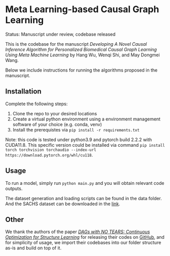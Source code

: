 # Meta Learning-based Causal Graph Learning

Status: Manuscript under review, codebase released

This is the codebase for the manuscript *Developing A Novel Causal Inference Algorithm for Personalized Biomedical Causal Graph Learning Using Meta Machine Learning* by Hang Wu, Wenqi Shi, and May Dongmei Wang.

Below we include instructions for running the algorithms proposed in the manuscript.

## Installation
Complete the following steps:
1. Clone the repo to your desired locations
2. Create a virtual python environment using a environment management software of your choice (e.g. conda, venv)
3. Install the prerequistes via `pip install -r requirements.txt`

Note: this code is tested under python3.9 and pytorch build 2.2.2 with CUDA11.8. This specific version could be installed via command `pip install torch torchvision torchaudio --index-url https://download.pytorch.org/whl/cu118`.

## Usage
To run a model, simply run `python main.py` and you will obtain relevant code outputs.

The dataset generation and loading scripts can be found in the data folder. And the SACHS dataset can be downloaded in the [link](https://github.com/snarles/causal/blob/master/bnlearn_files/sachs.data.txt).

## Other

We thank the authors of the paper [*DAGs with NO TEARS: Continuous Optimization for Structure Learning*](https://arxiv.org/abs/1803.01422) for releasing their codes on [GitHub](https://github.com/xunzheng/notears), and for simplicity of usage, we import their codebases into our folder structure as-is and build on top of it.